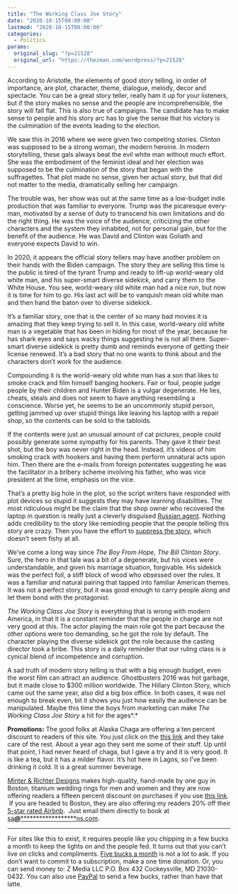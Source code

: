 ```yaml
---
title: "The Working Class Joe Story"
date: "2020-10-15T00:00:00"
lastmod: "2020-10-15T00:00:00"
categories:
  - Politics
params:
  original_slug: "?p=21528"
  original_url: "https://thezman.com/wordpress/?p=21528"
---
```


According to Aristotle, the elements of good story telling, in order of
importance, are plot, character, theme, dialogue, melody, decor and
spectacle. You can be a great story teller, really ham it up for your
listeners, but if the story makes no sense and the people are
incomprehensible, the story will fall flat. This is also true of
campaigns. The candidate has to make sense to people and his story arc
has to give the sense that his victory is the culmination of the events
leading to the election.

We saw this in 2016 where we were given two competing stories. Clinton
was supposed to be a strong woman, the modern heroine. In modern
storytelling, these gals always beat the evil white man without much
effort. She was the embodiment of the feminist ideal and her election
was supposed to be the culmination of the story that began with the
suffragettes. That plot made no sense, given her actual story, but that
did not matter to the media, dramatically selling her campaign.

The trouble was, her show was out at the same time as a low-budget indie
production that was familiar to everyone. Trump was the picaresque
every-man, motivated by a sense of duty to transcend his own limitations
and do the right thing. He was the voice of the audience, criticizing
the other characters and the system they inhabited, not for personal
gain, but for the benefit of the audience. He was David and Clinton was
Goliath and everyone expects David to win.

In 2020, it appears the official story tellers may have another problem
on their hands with the Biden campaign. The story they are selling this
time is the public is tired of the tyrant Trump and ready to lift-up
world-weary old white man, and his super-smart diverse sidekick, and
carry them to the White House. You see, world-weary old white man had a
nice run, but now it is time for him to go. His last act will be to
vanquish mean old white man and then hand the baton over to diverse
sidekick.

It’s a familiar story, one that is the center of so many bad movies it
is amazing that they keep trying to sell it. In this case, world-weary
old white man is a vegetable that has been in hiding for most of the
year, because he has shark eyes and says wacky things suggesting he is
not all there. Super-smart diverse sidekick is pretty dumb and reminds
everyone of getting their license renewed. It’s a bad story that no one
wants to think about and the characters don’t work for the audience.

Compounding it is the world-weary old white man has a son that likes to
smoke crack and film himself banging hookers. Fair or foul, people judge
people by their children and Hunter Biden is a vulgar degenerate. He
lies, cheats, steals and does not seem to have anything resembling a
conscience. Worse yet, he seems to be an uncommonly stupid person,
getting jammed up over stupid things like leaving his laptop with a
repair shop, so the contents can be sold to the tabloids.

If the contents were just an unusual amount of cat pictures, people
could possibly generate some sympathy for his parents. They gave it
their best shot, but the boy was never right in the head. Instead, it’s
videos of him smoking crack with hookers and having them perform
unnatural acts upon him. Then there are the e-mails from foreign
potentates suggesting he was the facilitator in a bribery scheme
involving his father, who was vice president at the time, emphasis on
the vice.

That’s a pretty big hole in the plot, so the script writers have
responded with plot devices so stupid it suggests they may have learning
disabilities. The most ridiculous might be the claim that the shop owner
who recovered the laptop in question is really just a cleverly disguised
<a
href="https://nymag.com/intelligencer/2020/10/biden-emails-burisma-rudy-giulliani-russian-hackers-ukraine-new-york-post.html"
rel="noopener noreferrer" target="_blank">Russian agent</a>. Nothing
adds credibility to the story like reminding people that the people
telling this story are crazy. Then you have the effort to <a
href="https://www.buzzfeednews.com/article/scottlucas/facebook-limits-hunter-biden-nypost?scrolla=5eb6d68b7fedc32c19ef33b4"
rel="noopener noreferrer" target="_blank">suppress the story</a>, which
doesn’t seem fishy at all.

We’ve come a long way since *The Boy From Hope, The Bill Clinton Story*.
Sure, the hero in that tale was a bit of a degenerate, but his vices
were understandable, and given his marriage situation, forgivable. His
sidekick was the perfect foil, a stiff block of wood who obsessed over
the rules. It was a familiar and natural pairing that tapped into
familiar American themes. It was not a perfect story, but it was good
enough to carry people along and let them bond with the protagonist.

*The Working Class Joe Story* is everything that is wrong with modern
America, in that it is a constant reminder that the people in charge are
not very good at this. The actor playing the main role got the part
because the other options were too demanding, so he got the role by
default. The character playing the diverse sidekick got the role because
the casting director took a bribe. This story is a daily reminder that
our ruling class is a cynical blend of incompetence and corruption.

A sad truth of modern story telling is that with a big enough budget,
even the worst film can attract an audience. Ghostbusters 2016 was hot
garbage, but it made close to $300 million worldwide. The Hillary
Clinton Story, which came out the same year, also did a big box office.
In both cases, it was not enough to break even, bit it shows you just
how easily the audience can be manipulated. Maybe this time the boys
from marketing can make *The Working Class Joe Story* a hit for the
ages*.*

**Promotions:** The good folks at Alaska Chaga are offering a ten
percent discount to readers of this site. You just click on the
<a href="https://alaskachaga.us/discount/ZMAN" rel="noopener noreferrer"
target="_blank">this link</a> and they take care of the rest. About a
year ago they sent me some of their stuff. Up until that point, I had
never heard of chaga, but I gave a try and it is very good. It is like a
tea, but it has a milder flavor. It’s hot here in Lagos, so I’ve been
drinking it cold. It is a great summer beverage.

<a href="https://www.minterandrichterdesigns.com/"
rel="noreferrer nofollow noopener" target="_blank">Minter &amp; Richter
Designs</a> makes high-quality, hand-made by one guy in Boston, titanium
wedding rings for men and women and they are now offering readers a
fifteen percent discount on purchases if you use
<a href="https://www.minterandrichterdesigns.com/discount/ZMAN"
rel="noreferrer nofollow noopener" target="_blank">this link</a>. 
 <span class="highlight"><span class="colour"><span class="font"><span class="size">If
you are headed to Boston, they are also offering my readers 20% off
their <a
href="https://www.airbnb.com/users/7988017/listings?user_id=7988017&amp;s=3"
rel="noopener noreferrer" target="_blank">5-star rated Airbnb</a>.  Just
email them directly to book at
<a href="mailto:sa***@*********************ns.com"
data-original-string="xjjU1ErSoNaaSthUvOrA5A==cb72QGO8DoNHowylVwcdxXCEQwJr2C0zF96mYR63RQKozYjWnfOUb0ycD0es2BDFpei"><span
class="apbct-email-encoder"
data-original-string="Di5YSbB9hYPFTq+sizTbwg==cb7AjHr/iKWedctiCwC1a17FFl5MPNSz4b6lZZBEli+MryxB4DqbjIX8RyU5KCqxRMj"
title="This contact has been encoded by Anti-Spam by CleanTalk. Click to decode. To finish the decoding make sure that JavaScript is enabled in your browser.">sa<span
class="apbct-blur">***</span>@<span
class="apbct-blur">*********************</span>ns.com</span></a>.</span></span></span></span>

------------------------------------------------------------------------

For sites like this to exist, it requires people like you chipping in a
few bucks a month to keep the lights on and the people fed. It turns out
that you can’t live on clicks and compliments.
<a href="https://www.subscribestar.com/the-z-blog"
rel="noopener noreferrer" target="_blank">Five bucks a month</a> is not
a lot to ask. If you don’t want to commit to a subscription, make a one
time donation. Or, you can send money to: Z Media LLC P.O. Box 432
Cockeysville, MD 21030-0432. You can also use <a
href="https://www.paypal.com/cgi-bin/webscr?cmd=_s-xclick&amp;hosted_button_id=UDAS2Q8JYA6CN&amp;source=url"
rel="noopener noreferrer" target="_blank">PayPal</a> to send a few
bucks, rather than have that latte.

